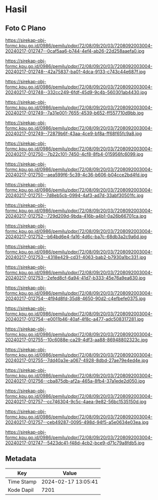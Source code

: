 # Hasil

## Foto C Plano

https://sirekap-obj-formc.kpu.go.id/0986/pemilu/pdpr/72/08/09/20/03/7208092003004-20240217-012747--0caf5aa6-b744-4ef4-ab26-22d258aaefa0.jpg

https://sirekap-obj-formc.kpu.go.id/0986/pemilu/pdpr/72/08/09/20/03/7208092003004-20240217-012748--42a75837-ba01-4dca-9133-c743c44e687f.jpg

https://sirekap-obj-formc.kpu.go.id/0986/pemilu/pdpr/72/08/09/20/03/7208092003004-20240217-012748--332cc249-6fdf-45d9-9c4b-560301ab4430.jpg

https://sirekap-obj-formc.kpu.go.id/0986/pemilu/pdpr/72/08/09/20/03/7208092003004-20240217-012749--7a31e001-7655-4539-b652-ff557710d9bb.jpg

https://sirekap-obj-formc.kpu.go.id/0986/pemilu/pdpr/72/08/09/20/03/7208092003004-20240217-012749--72879b6f-43aa-4ce9-bf8a-ff68f65fc9a8.jpg

https://sirekap-obj-formc.kpu.go.id/0986/pemilu/pdpr/72/08/09/20/03/7208092003004-20240217-012750--7b22c101-7450-4cf8-8fb4-015956fc6099.jpg

https://sirekap-obj-formc.kpu.go.id/0986/pemilu/pdpr/72/08/09/20/03/7208092003004-20240217-012750--aea599f6-5c39-4c36-b606-b04cce2bd4fd.jpg

https://sirekap-obj-formc.kpu.go.id/0986/pemilu/pdpr/72/08/09/20/03/7208092003004-20240217-012751--7d8eb5cb-0994-4af3-ad7d-33abf30501fc.jpg

https://sirekap-obj-formc.kpu.go.id/0986/pemilu/pdpr/72/08/09/20/03/7208092003004-20240217-012752--729d209d-9bda-416b-a4b1-0a26b66701ca.jpg

https://sirekap-obj-formc.kpu.go.id/0986/pemilu/pdpr/72/08/09/20/03/7208092003004-20240217-012752--b64bd6e4-fa16-4d6c-ba7c-68db3a2c9a6d.jpg

https://sirekap-obj-formc.kpu.go.id/0986/pemilu/pdpr/72/08/09/20/03/7208092003004-20240217-012753--4318e429-cd31-4063-bab2-b7930a1bc331.jpg

https://sirekap-obj-formc.kpu.go.id/0986/pemilu/pdpr/72/08/09/20/03/7208092003004-20240217-012753--2efed8cf-6a94-41d7-b333-45e76a9ea630.jpg

https://sirekap-obj-formc.kpu.go.id/0986/pemilu/pdpr/72/08/09/20/03/7208092003004-20240217-012754--4f94d8fd-35d8-4650-90d2-c4efbefe0375.jpg

https://sirekap-obj-formc.kpu.go.id/0986/pemilu/pdpr/72/08/09/20/03/7208092003004-20240217-012754--e0011b46-40af-4f8c-a477-adc508317281.jpg

https://sirekap-obj-formc.kpu.go.id/0986/pemilu/pdpr/72/08/09/20/03/7208092003004-20240217-012755--10c6088e-ca29-4df3-aa88-86948802323c.jpg

https://sirekap-obj-formc.kpu.go.id/0986/pemilu/pdpr/72/08/09/20/03/7208092003004-20240217-012755--7dd40a3e-a067-4928-8dbd-27ae79e4ed4e.jpg

https://sirekap-obj-formc.kpu.go.id/0986/pemilu/pdpr/72/08/09/20/03/7208092003004-20240217-012756--cba875db-af2a-465a-8fb4-37a1ede2d050.jpg

https://sirekap-obj-formc.kpu.go.id/0986/pemilu/pdpr/72/08/09/20/03/7208092003004-20240217-012757--cc746304-9c5c-4aea-9e82-56bc1535150d.jpg

https://sirekap-obj-formc.kpu.go.id/0986/pemilu/pdpr/72/08/09/20/03/7208092003004-20240217-012757--ceb49287-0095-498d-94f5-a5e0634e03ea.jpg

https://sirekap-obj-formc.kpu.go.id/0986/pemilu/pdpr/72/08/09/20/03/7208092003004-20240217-012747--5423dc41-f48d-4cb2-bce9-d71c79a8fdb5.jpg


## Metadata

| Key        | Value               |
| ---------- | ------------------- |
| Time Stamp | 2024-02-17 13:05:41 |
| Kode Dapil | 7201                |




